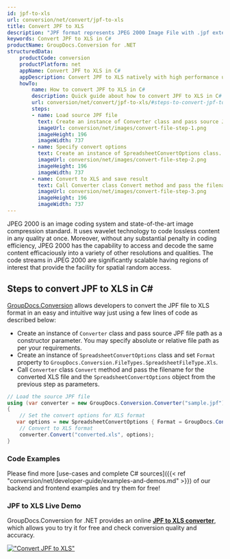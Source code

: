 ```yaml
---
id: jpf-to-xls
url: conversion/net/convert/jpf-to-xls
title: Convert JPF to XLS
description: "JPF format represents JPEG 2000 Image File with .jpf extension. Learn how to convert JPF to XLS file programmatically in C# language using GroupDocs.Conversion for .NET library."
keywords: Convert JPF to XLS in C#
productName: GroupDocs.Conversion for .NET
structuredData:
    productCode: conversion
    productPlatform: net
    appName: Convert JPF to XLS in C#
    appDescription: Convert JPF to XLS natively with high performance using C# language and server side GroupDocs.Conversion for .NET APIs, without the use of any software like Microsoft or Open Office.
    howTo:
        name: How to convert JPF to XLS in C# 
        description: Quick guide about how to convert JPF to XLS in C# with high performance and accuracy.
        url: conversion/net/convert/jpf-to-xls/#steps-to-convert-jpf-to-xls-in-c
        steps:
        - name: Load source JPF file 
          text: Create an instance of Converter class and pass source JPF file path as a constructor parameter. You may specify absolute or relative file path as per your requirements. 
          imageUrl: conversion/net/images/convert-file-step-1.png
          imageHeight: 196
          imageWidth: 737
        - name: Specify convert options 
          text: Create an instance of SpreadsheetConvertOptions class.
          imageUrl: conversion/net/images/convert-file-step-2.png
          imageHeight: 196
          imageWidth: 737
        - name: Convert to XLS and save result 
          text: Call Converter class Convert method and pass the filename for the converted HTML file and the SpreadsheetConvertOptions object from the previous step as parameters.
          imageUrl: conversion/net/images/convert-file-step-3.png
          imageHeight: 196
          imageWidth: 737
---
```


JPEG 2000 is an image coding system and state-of-the-art image compression standard. It uses wavelet technology to code lossless content in any quality at once. Moreover, without any substantial penalty in coding efficiency, JPEG 2000 has the capability to access and decode the same content efficaciously into a variety of other resolutions and qualities. The code streams in JPEG 2000 are significantly scalable having regions of interest that provide the facility for spatial random access.

## Steps to convert JPF to XLS in C#

[GroupDocs.Conversion](https://products.groupdocs.com/conversion/net) allows developers to convert the JPF file to XLS format in an easy and intuitive way just using a few lines of code as described below:

* Create an instance of `Converter` class and pass source JPF file path as a constructor parameter. You may specify absolute or relative file path as per your requirements. 
* Create an instance of `SpreadsheetConvertOptions` class and set `Format` property to `GroupDocs.Conversion.FileTypes.SpreadsheetFileType.Xls`.
* Call `Converter` class `Convert` method and pass the filename for the converted XLS file and the `SpreadsheetConvertOptions` object from the previous step as parameters.

```csharp
// Load the source JPF file
using (var converter = new GroupDocs.Conversion.Converter("sample.jpf"))
{
    // Set the convert options for XLS format
   var options = new SpreadsheetConvertOptions { Format = GroupDocs.Conversion.FileTypes.SpreadsheetFileType.Xls };
    // Convert to XLS format
    converter.Convert("converted.xls", options);
}
```

### Code Examples

Please find more [use-cases and complete C# sources]({{< ref "conversion/net/developer-guide/examples-and-demos.md" >}}) of our backend and frontend examples and try them for free!

### JPF to XLS Live Demo

GroupDocs.Conversion for .NET provides an online [**JPF to XLS converter**](https://products.groupdocs.app/conversion/jpf-to-xls), which allows you to try it for free and check conversion quality and accuracy.

[!["Convert JPF to XLS"](conversion/net/images/convert-to-xls/convert-jpf-to-xls.png)](https://products.groupdocs.app/conversion/jpf-to-xls)